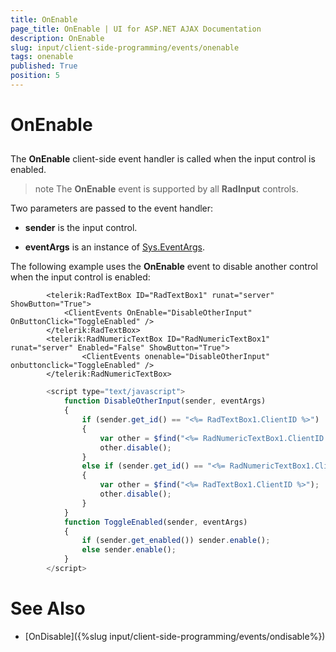 ```yaml
---
title: OnEnable
page_title: OnEnable | UI for ASP.NET AJAX Documentation
description: OnEnable
slug: input/client-side-programming/events/onenable
tags: onenable
published: True
position: 5
---
```


# OnEnable



## 

The __OnEnable__ client-side event handler is called when the input control is enabled.

>note The __OnEnable__ event is supported by all __RadInput__ controls.
>


Two parameters are passed to the event handler:

* __sender__ is the input control.

* __eventArgs__ is an instance of [Sys.EventArgs](http://www.asp.net/AJAX/Documentation/Live/ClientReference/Sys/EventArgsClass/default.aspx).

The following example uses the __OnEnable__ event to disable another control when the input control is enabled:

````ASPNET
	    <telerik:RadTextBox ID="RadTextBox1" runat="server" ShowButton="True">
	        <ClientEvents OnEnable="DisableOtherInput" OnButtonClick="ToggleEnabled" />
	    </telerik:RadTextBox>
	    <telerik:RadNumericTextBox ID="RadNumericTextBox1" runat="server" Enabled="False" ShowButton="True">
	            <ClientEvents onenable="DisableOtherInput" onbuttonclick="ToggleEnabled" />
	    </telerik:RadNumericTextBox>
````



````JavaScript
	    <script type="text/javascript">
	        function DisableOtherInput(sender, eventArgs)
	        {
	            if (sender.get_id() == "<%= RadTextBox1.ClientID %>")
	            {
	                var other = $find("<%= RadNumericTextBox1.ClientID %>");
	                other.disable();
	            }
	            else if (sender.get_id() == "<%= RadNumericTextBox1.ClientID %>")
	            {
	                var other = $find("<%= RadTextBox1.ClientID %>");
	                other.disable();
	            }
	        }
	        function ToggleEnabled(sender, eventArgs)
	        {
	            if (sender.get_enabled()) sender.enable();
	            else sender.enable();
	        }
	    </script>
````



# See Also

 * [OnDisable]({%slug input/client-side-programming/events/ondisable%})
